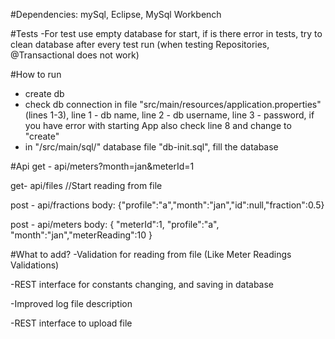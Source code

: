 
#Dependencies:   mySql, Eclipse, MySql Workbench

#Tests
-For test use empty database for start, if is there error in tests, try to clean database after every test run
	 (when testing Repositories, @Transactional does not work)
	 
#How to run
- create db 	
- check db connection in file "src/main/resources/application.properties" (lines 1-3), 
	line 1 - db name, line 2 - db username, line 3 - password, if you have error with starting 
	App also check line 8 and change to "create"
- in  "/src/main/sql/" database file   "db-init.sql", fill the database

	 
#Api 
get - api/meters?month=jan&meterId=1

get- api/files  //Start reading from file

post - api/fractions   body: {"profile":"a","month":"jan","id":null,"fraction":0.5}

post - api/meters    body: { "meterId":1, "profile":"a",	"month":"jan","meterReading":10 }


#What to add?
-Validation for reading from file (Like Meter Readings Validations)

-REST interface for constants changing, and saving in database

-Improved log file description

-REST interface to upload file



